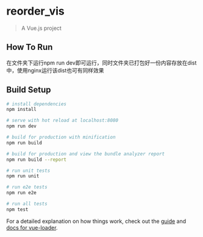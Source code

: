 # reorder_vis

> A Vue.js project

## How To Run
在文件夹下运行npm run dev即可运行，同时文件夹已打包好一份内容存放在dist中，使用nginx运行该dist也可有同样效果

## Build Setup

``` bash
# install dependencies
npm install

# serve with hot reload at localhost:8080
npm run dev

# build for production with minification
npm run build

# build for production and view the bundle analyzer report
npm run build --report

# run unit tests
npm run unit

# run e2e tests
npm run e2e

# run all tests
npm test
```

For a detailed explanation on how things work, check out the [guide](http://vuejs-templates.github.io/webpack/) and [docs for vue-loader](http://vuejs.github.io/vue-loader).
